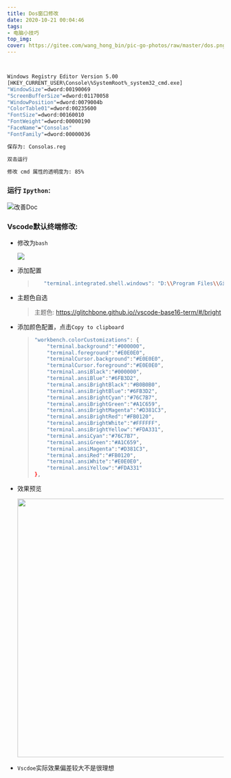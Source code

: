 ```yaml
---
title: Dos窗口修改
date: 2020-10-21 00:04:46
tags: 
- 电脑小技巧
top_img: 
cover: https://gitee.com/wang_hong_bin/pic-go-photos/raw/master/dos.png
---
```


```bash


Windows Registry Editor Version 5.00 
[HKEY_CURRENT_USER\Console\%SystemRoot%_system32_cmd.exe] 
"WindowSize"=dword:00190069 
"ScreenBufferSize"=dword:01170058 
"WindowPosition"=dword:0079004b 
"ColorTable01"=dword:00235600 
"FontSize"=dword:00160010 
"FontWeight"=dword:00000190 
"FaceName"="Consolas" 
"FontFamily"=dword:00000036

保存为: Consolas.reg

双击运行

修改 cmd 属性的透明度为: 85%

```

### 运行 `Ipython`:

![改善Doc](https://img-blog.csdnimg.cn/20201021001947816.png?x-oss-process=image/watermark,type_ZmFuZ3poZW5naGVpdGk,shadow_10,text_aHR0cHM6Ly9ibG9nLmNzZG4ubmV0L3dlaXhpbl80MzM0MDQyMA==,size_16,color_FFFFFF,t_70#pic_center)



###  Vscode默认终端修改:

+ 修改为`bash`

  ![](https://gitee.com/wang_hong_bin/pic-go-photos/raw/master/shellConfig.png)

+ 添加配置

  > ```bash
  >    "terminal.integrated.shell.windows": "D:\\Program Files\\Git\\bin\\bash.exe", #改为你的路径
  > ```

+ 主题色自选

  > 主题色: https://glitchbone.github.io//vscode-base16-term/#/bright

+ 添加颜色配置，点击`Copy to clipboard`

  > ```bash
  > "workbench.colorCustomizations": {
  >     "terminal.background":"#000000",
  >     "terminal.foreground":"#E0E0E0",
  >     "terminalCursor.background":"#E0E0E0",
  >     "terminalCursor.foreground":"#E0E0E0",
  >     "terminal.ansiBlack":"#000000",
  >     "terminal.ansiBlue":"#6FB3D2",
  >     "terminal.ansiBrightBlack":"#B0B0B0",
  >     "terminal.ansiBrightBlue":"#6FB3D2",
  >     "terminal.ansiBrightCyan":"#76C7B7",
  >     "terminal.ansiBrightGreen":"#A1C659",
  >     "terminal.ansiBrightMagenta":"#D381C3",
  >     "terminal.ansiBrightRed":"#FB0120",
  >     "terminal.ansiBrightWhite":"#FFFFFF",
  >     "terminal.ansiBrightYellow":"#FDA331",
  >     "terminal.ansiCyan":"#76C7B7",
  >     "terminal.ansiGreen":"#A1C659",
  >     "terminal.ansiMagenta":"#D381C3",
  >     "terminal.ansiRed":"#FB0120",
  >     "terminal.ansiWhite":"#E0E0E0",
  >     "terminal.ansiYellow":"#FDA331"
  > },
  > ```

+ 效果预览

  <img src="https://gitee.com/wang_hong_bin/pic-go-photos/raw/master/colorVscode.png" width="600">

+ `Vscdoe`实际效果偏差较大不是很理想